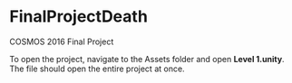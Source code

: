 # FinalProjectDeath
COSMOS 2016 Final Project

To open the project, navigate to the Assets folder and open **Level 1.unity**. The file should open the entire project at once.
